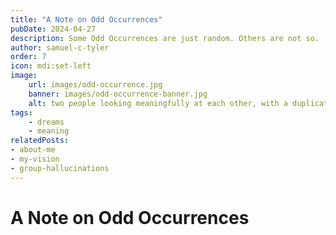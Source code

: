 ```yaml
---
title: "A Note on Odd Occurrences"
pubDate: 2024-04-27
description: Some Odd Occurrences are just random. Others are not so.
author: samuel-c-tyler
order: 7
icon: mdi:set-left
image: 
    url: images/odd-occurrence.jpg
    banner: images/odd-occurrence-banner.jpg
    alt: two people looking meaningfully at each other, with a duplicate of one just behind the original. generated on openart.ai with the prompt "two people looking at each other in a inquizitive way"
tags: 
    - dreams
    - meaning
relatedPosts:
- about-me
- my-vision
- group-hallucinations 
---
```


# A Note on Odd Occurrences